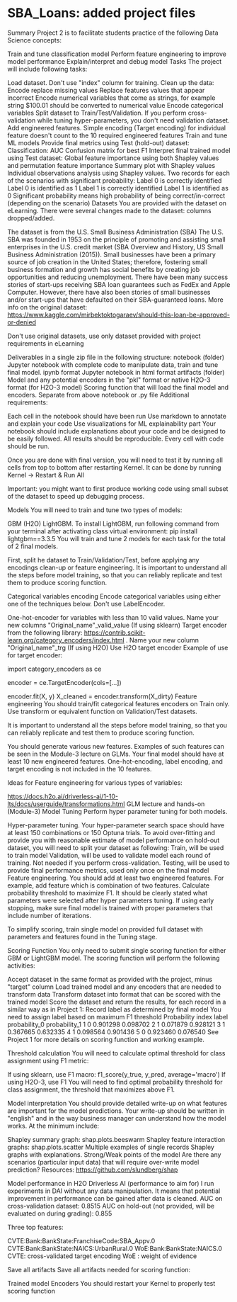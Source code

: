 # SBA_Loans: added project files
Summary
Project 2 is to facilitate students practice of the following Data Science concepts:

Train and tune classification model
Perform feature engineering to improve model performance
Explain/interpret and debug model
Tasks
The project will include following tasks:

Load dataset. Don't use "index" column for training.
Clean up the data:
Encode replace missing values
Replace features values that appear incorrect
Encode numerical variables that come as strings, for example string $100.01 should be converted to numerical value
Encode categorical variables
Split dataset to Train/Test/Validation. If you perform cross-validation while tuning hyper-parameters, you don't need validation dataset.
Add engineered features. Simple encoding (Target encoding) for individual feature doesn't count to the 10 required engineered features
Train and tune ML models
Provide final metrics using Test (hold-out) dataset:
Classification: AUC
Confusion matrix for best F1
Interpret final trained model using Test dataset:
Global feature importance using both Shapley values and permutation feature importance
Summary plot with Shapley values
Individual observations analysis using Shapley values. Two records for each of the scenarios with significant probability:
Label 0 is correctly identified
Label 0 is identified as 1
Label 1 is correctly identified
Label 1 is identified as 0
Significant probability means high probability of being correct/in-correct (depending on the scenario)
Datasets
You are provided with the dataset on eLearning. There were several changes made to the dataset: columns dropped/added.

The dataset is from the U.S. Small Business Administration (SBA) The U.S. SBA was founded in 1953 on the principle of promoting and assisting small enterprises in the U.S. credit market (SBA Overview and History, US Small Business Administration (2015)). Small businesses have been a primary source of job creation in the United States; therefore, fostering small business formation and growth has social benefits by creating job opportunities and reducing unemployment. There have been many success stories of start-ups receiving SBA loan guarantees such as FedEx and Apple Computer. However, there have also been stories of small businesses and/or start-ups that have defaulted on their SBA-guaranteed loans.
More info on the original dataset: https://www.kaggle.com/mirbektoktogaraev/should-this-loan-be-approved-or-denied

Don't use original datasets, use only dataset provided with project requirements in eLearning

Deliverables in a single zip file in the following structure:
notebook (folder)
Jupyter notebook with complete code to manipulate data, train and tune final model. ipynb format
Jupyter notebook in html format
artifacts (folder)
Model and any potential encoders in the "pkl" format or native H2O-3 format (for H2O-3 model)
Scoring function that will load the final model and encoders. Separate from above notebook or .py file
Additional requirements:

Each cell in the notebook should have been run
Use markdown to annotate and explain your code
Use visualizations for ML explainability part
Your notebook should include explanations about your code and be designed to be easily followed. All results should be reproducible. Every cell with code should be run.

Once you are done with final version, you will need to test it by running all cells from top to bottom after restarting Kernel. It can be done by running Kernel -> Restart & Run All

Important: you might want to first produce working code using small subset of the dataset to speed up debugging process.

Models
You will need to train and tune two types of models:

GBM (H2O)
LightGBM. To install LightGBM, run following command from your terminal after activating class virtual environment: pip install lightgbm==3.3.5
You will train and tune 2 models for each task for the total of 2 final models.

First, split he dataset to Train/Validation/Test, before applying any encodings clean-up or feature engineering. It is important to understand all the steps before model training, so that you can reliably replicate and test them to produce scoring function.

Categorical variables encoding
Encode categorical variables using either one of the techniques below. Don't use LabelEncoder.

One-hot-encoder for variables with less than 10 valid values. Name your new columns "Original_name"_valid_value
(If using sklearn) Target encoder from the following library: https://contrib.scikit-learn.org/category_encoders/index.html . Name your new column "Original_name"_trg
(If using H2O) Use H2O target encoder
Example of use for target encoder:

import category_encoders as ce

encoder = ce.TargetEncoder(cols=[...])

encoder.fit(X, y)
X_cleaned = encoder.transform(X_dirty)
Feature engineering
You should train/fit categorical features encoders on Train only. Use transform or equivalent function on Validation/Test datasets.

It is important to understand all the steps before model training, so that you can reliably replicate and test them to produce scoring function.

You should generate various new features. Examples of such features can be seen in the Module-3 lecture on GLMs. Your final model should have at least 10 new engineered features. One-hot-encoding, label encoding, and target encoding is not included in the 10 features.

Ideas for Feature engineering for various types of variables:

https://docs.h2o.ai/driverless-ai/1-10-lts/docs/userguide/transformations.html
GLM lecture and hands-on (Module-3)
Model Tuning
Perform hyper parameter tuning for both models.

Hyper-parameter tuning. Your hyper-parameter search space should have at least 150 combinations or 150 Optuna trials.
To avoid over-fitting and provide you with reasonable estimate of model performance on hold-out dataset, you will need to split your dataset as following:
Train, will be used to train model
Validation, will be used to validate model each round of training. Not needed if you perform cross-validation.
Testing, will be used to provide final performance metrics, used only once on the final model
Feature engineering. You should add at least two engineered features. For example, add feature which is combination of two features.
Calculate probability threshold to maximize F1.
It should be clearly stated what parameters were selected after hyper parameters tuning. If using early stopping, make sure final model is trained with proper parameters that include number of iterations.

To simplify scoring, train single model on provided full dataset with parameters and features found in the Tuning stage.

Scoring Function
You only need to submit single scoring function for either GBM or LightGBM model. The scoring function will perform the following activities:

Accept dataset in the same format as provided with the project, minus "target" column
Load trained model and any encoders that are needed to transform data
Transform dataset into format that can be scored with the trained model
Score the dataset and return the results, for each record in a similar way as in Project 1:
Record label as determined by final model
You need to assign label based on maximum F1 threshold
Probability
index	label	probability_0	probability_1
1	      0	        0.901298	0.098702
2	      1	        0.071879	0.928121
3	      1	        0.367665	0.632335
4	      1	        0.098564	0.901436
5	      0	        0.923460	0.076540
See Project 1 for more details on scoring function and working example.

Threshold calculation
You will need to calculate optimal threshold for class assignment using F1 metric:

If using sklearn, use F1 macro: f1_score(y_true, y_pred, average='macro')
If using H2O-3, use F1
You will need to find optimal probability threshold for class assignment, the threshold that maximizes above F1.

Model interpretation
You should provide detailed write-up on what features are important for the model predictions. Your write-up should be written in "english" and in the way business manager can understand how the model works. At the minimum include:

Shapley summary graph: shap.plots.beeswarm
Shapley feature interaction graphs: shap.plots.scatter
Multiple examples of single records Shapley graphs with explanations.
Strong/Weak points of the model
Are there any scenarios (particular input data) that will require over-write model prediction?
Resources: https://github.com/slundberg/shap

Model performance in H2O Driverless AI (performance to aim for)
I run experiments in DAI without any data manipulation. It means that potential improvement in performance can be gained after data is cleaned. AUC on cross-validation dataset: 0.8515 AUC on hold-out (not provided, will be evaluated on during grading): 0.855

Three top features:

CVTE:Bank:BankState:FranchiseCode:SBA_Appv.0
CVTE:Bank:BankState:NAICS:UrbanRural.0
WoE:Bank:BankState:NAICS.0
CVTE: cross-validated target encoding WoE : weight of evidence

Save all artifacts
Save all artifacts needed for scoring function:

Trained model
Encoders
You should restart your Kernel to properly test scoring function
